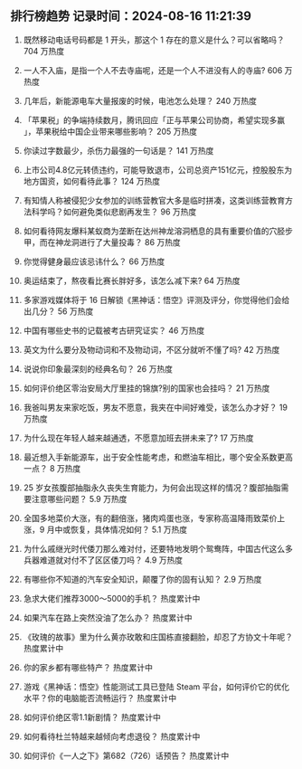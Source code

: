 
## 排行榜趋势 记录时间：2024-08-16 11:21:39
  
  1. 既然移动电话号码都是 1 开头，那这个 1 存在的意义是什么？可以省略吗？ 704 万热度
    
  2. 一人不入庙，是指一个人不去寺庙呢，还是一个人不进没有人的寺庙? 606 万热度
    
  3. 几年后，新能源电车大量报废的时候，电池怎么处理？ 240 万热度
    
  4. 「苹果税」的争端持续数月，腾讯回应「正与苹果公司协商，希望实现多赢 」，苹果税给中国企业带来哪些影响？ 205 万热度
    
  5. 你读过字数最少，杀伤力最强的一句话是？ 141 万热度
    
  6. 上市公司4.8亿元转债违约，可能导致退市，公司总资产151亿元，控股股东为地方国资，如何看待此事？ 124 万热度
    
  7. 有知情人称被侵犯少女参加的训练营教官大多是临时拼凑，这类训练营教育方法科学吗？如何避免类似悲剧再发生？ 96 万热度
    
  8. 如何看待网友爆料某蚁商为垄断在达州神龙溶洞栖息的具有重要价值的穴胫步甲，而在神龙洞进行了大量投毒？ 86 万热度
    
  9. 你觉得健身最应该忌讳什么？ 66 万热度
    
  10. 奥运结束了，熬夜看比赛长胖好多，该怎么减下来? 64 万热度
    
  11. 多家游戏媒体将于 16 日解锁《黑神话：悟空》评测及评分，你觉得他们会给出几分？ 56 万热度
    
  12. 中国有哪些史书的记载被考古研究证实？ 46 万热度
    
  13. 英文为什么要分及物动词和不及物动词，不区分就听不懂了吗? 42 万热度
    
  14. 说说你印象最深刻的经典名句？ 26 万热度
    
  15. 如何评价绝区零治安局大厅里挂的锦旗?别的国家也会挂吗？ 21 万热度
    
  16. 我爸叫男友来家吃饭，男友不愿意，我夹在中间好难受，该怎么办才好？ 19 万热度
    
  17. 为什么现在年轻人越来越通透，不愿意加班去拼未来了? 17 万热度
    
  18. 最近想入手新能源车，出于安全性能考虑，和燃油车相比，哪个安全系数更高一点？ 8 万热度
    
  19. 25 岁女孩腹部抽脂永久丧失生育能力，为何会出现这样的情况？腹部抽脂需要注意哪些问题？ 5.9 万热度
    
  20. 全国多地菜价大涨，有的翻倍涨，猪肉鸡蛋也涨，专家称高温降雨致菜价上涨，9 月中或恢复，具体情况如何？ 5.1 万热度
    
  21. 为什么戚继光时代倭刀那么难对付，还要特地发明个鸳鸯阵，中国古代这么多兵器难道就对付不了区区倭刀吗？ 4.9 万热度
    
  22. 有哪些你不知道的汽车安全知识，颠覆了你的固有认知？ 2.9 万热度
    
  23. 急求大佬们推荐3000～5000的手机？ 热度累计中
    
  24. 如果汽车在路上突然没油了怎么办？ 热度累计中
    
  25. 《玫瑰的故事》里为什么黄亦玫敢和庄国栋直接翻脸，却忍了方协文十年呢？ 热度累计中
    
  26. 你的家乡都有哪些特产？ 热度累计中
    
  27. 游戏《黑神话：悟空》性能测试工具已登陆 Steam 平台，如何评价它的优化水平？你的电脑能否流畅运行？ 热度累计中
    
  28. 如何评价绝区零1.1新剧情？ 热度累计中
    
  29. 如何看待杜兰特越来越倾向考虑退役？ 热度累计中
    
  30. 如何评价《一人之下》第682（726）话预告？ 热度累计中
    